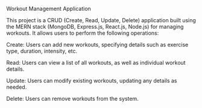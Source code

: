 Workout Management Application

This project is a CRUD (Create, Read, Update, Delete) application built using the MERN stack (MongoDB, Express.js, React.js, Node.js) for managing workouts. It allows users to perform the following operations:

Create: Users can add new workouts, specifying details such as exercise type, duration, intensity, etc.

Read: Users can view a list of all workouts, as well as individual workout details.

Update: Users can modify existing workouts, updating any details as needed.

Delete: Users can remove workouts from the system.
